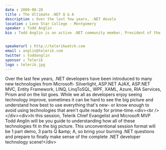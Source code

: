 ```yaml
---
date : 2009-08-20
title : The Ultimate .NET Q & A
description : Over the last few years, .NET develo
location : Lone Star College - Montgomery
speaker : Todd Anglin
bio : Todd Anglin is an active .NET community member, President of the North Houston .NET User Group, an O’Reilly author, Microsoft MVP and Telerik's Chief Evangelist. At Telerik, Todd is responsible for educating Telerik's global community of developers and helping ensure Telerik's products serve the needs of .NET developers around the world. In the general .NET community, Todd is an active author and speaker, focusing primarily on ASP.NET and Silverlight. You can find him online at http://telerikwatch.com. 

speakerurl : http://telerikwatch.com
email : anglin@telerik.com
twitter : toddanglin
sponsor : Telerik
logo : telerik.jpg
---
```

Over the last few years, .NET developers have been introduced to many new technologies from Microsoft- Silverlight, ASP.NET AJAX, ASP.NET MVC, Entity Framework, LINQ, LinqToSQL, WPF, XAML, Azure, RIA Services, Prism and on the list goes. While we all as developers enjoy seeing technology improve, sometimes it can be hard to see the big picture and understand how best to use everything that's new- or know enough to avoid using technologies that aren't quite ready for prime-time.&lt;div&gt;&lt;br /&gt;&lt;/div&gt;&lt;div&gt;In this session, Telerik Chief Evangelist and Microsoft MVP Todd Anglin will be you guide to understanding how all of these technologies fit in the big picture. This unconventional session format will be 1 part demo, 3 parts Q &amp;amp; A, so bring your burning .NET questions and prepare to finally make sense of the complete .NET developer technology scene!&lt;/div&gt;

